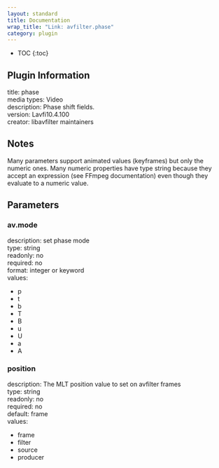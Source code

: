 ```yaml
---
layout: standard
title: Documentation
wrap_title: "Link: avfilter.phase"
category: plugin
---
```

* TOC
{:toc}

## Plugin Information

title: phase  
media types:
Video  
description: Phase shift fields.  
version: Lavfi10.4.100  
creator: libavfilter maintainers  

## Notes

Many parameters support animated values (keyframes) but only the numeric ones. Many numeric properties have type string because they accept an expression (see FFmpeg documentation) even though they evaluate to a numeric value.

## Parameters

### av.mode

  
description:
set phase mode  
type: string  
readonly: no  
required: no  
format: integer or keyword  
values:  

* p
* t
* b
* T
* B
* u
* U
* a
* A

### position

  
description:
The MLT position value to set on avfilter frames  
type: string  
readonly: no  
required: no  
default: frame  
values:  

* frame
* filter
* source
* producer

